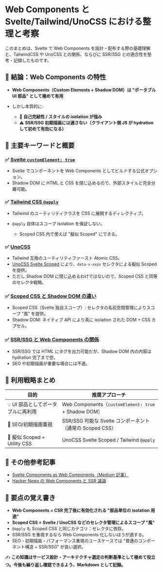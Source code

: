 # Web Components と Svelte/Tailwind/UnoCSS における整理と考察

このまとめは、Svelte で Web Components を設計・配布する際の基礎理解と、TailwindCSS や UnoCSS との関係、ならびに SSR/SSG との適合性を塾考・記録したものです。


## 🎯 **結論：Web Components の特性**

* **Web Components（Custom Elements + Shadow DOM）は "ポータブル UI 部品" として極めて有用**
* しかし本質的に:

  * 🧩 **自己完結性 / スタイルの isolation が強み**
  * ⚠️ **SSR/SSG 初期描画には適さない（クライアント側 JS が hydration して初めて有効になる）**

## 🔔 **主要キーワードと概要**

### ✅ [Svelte `customElement: true`](https://svelte.dev/docs/svelte-compile#customelement)

* Svelte でコンポーネントを Web Components としてビルドする公式オプション。
* Shadow DOM に HTML と CSS を閉じ込めるので、外部スタイルと完全分離可能。

### ✅ [Tailwind CSS `@apply`](https://tailwindcss.com/docs/functions-and-directives#apply)

* Tailwind のユーティリティクラスを CSS に展開するディレクティブ。
* `@apply` 自体はスコープ isolation を保証しない。

  * Scoped CSS 内で使えば "擬似 Scoped" にできる。

### ✅ [UnoCSS](https://unocss.dev/)

* Tailwind 互換のユーティリティファースト Atomic CSS。
* [UnoCSS Svelte Scoped](https://unocss.dev/integrations/svelte-scoped) により、`data-v-xxxx` セレクタによる擬似 Scoped を提供。
* ただし Shadow DOM に閉じ込めるわけではないので、Scoped CSS と同等のセレクタ戦略。

### ✅ [Scoped CSS と Shadow DOM の違い](https://developer.mozilla.org/en-US/docs/Web/Web_Components/Using_shadow_DOM)

* Scoped CSS（Svelte 独自スコープ）: セレクタの名前空間管理によりスコープ "風" を提供。
* Shadow DOM: ネイティブ API により真に isolation された DOM + CSS カプセル。

### ✅ [SSR/SSG と Web Components の関係](https://news.ycombinator.com/item?id=33828039)

* SSR/SSG では HTML にタグを出力可能だが、Shadow DOM 内の内容は hydration 完了まで空。
* SEO や初期描画が重要な場合には不適。


## 🔨 **利用戦略まとめ**

| 目的                         | 推奨アプローチ                                            |
| -------------------------- | -------------------------------------------------- |
| 💡 UI 部品としてポータブルに再利用       | Web Components（`customElement: true` + Shadow DOM） |
| 🚀 SEO/初期描画重視              | SSR/SSG 可能な Svelte コンポーネント（通常の Scoped CSS）         |
| 🔧 擬似 Scoped + Utility CSS | UnoCSS Svelte Scoped / Tailwind `@apply`           |

## 📝 **その他参考記事**

* [Svelte Components as Web Components（Medium 記事）](https://medium.com/@yesmeno/svelte-components-as-web-components-b400d1253504)
* [Hacker News の Web Components と SSR 議論](https://news.ycombinator.com/item?id=33828039)

## 🔔 **要点の覚え書き**

* **Web Components = CSR 完了後に有効化される "部品単位の isolation 用途"**
* **Scoped CSS = Svelte / UnoCSS などのセレクタ管理によるスコープ "風"**
* `@apply` も Scoped CSS と同じカテゴリ：セレクタに依存。
* SSR/SSG を重視するなら Web Components 化しないほうが適する。
* SEO・初期描画・パフォーマンス重視のユースケースでは "普通のコンポーネント構造 + SSR/SSG" が良い選択。


✍️ **この知識はサービス設計・アーキテクチャ選定の判断基準として極めて役立つ。今後も繰り返し確認できるよう、Markdown として記録。**
